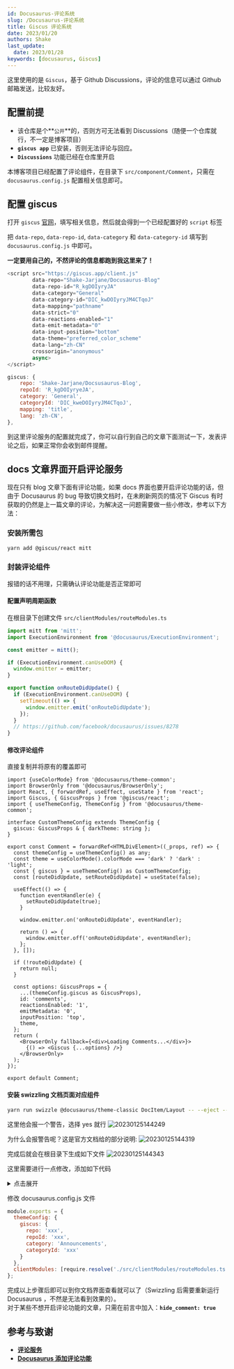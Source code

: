 ```yaml
---
id: Docusaurus-评论系统
slug: /Docusaurus-评论系统
title: Giscus 评论系统
date: 2023/01/20
authors: Shake
last_update:
  date: 2023/01/28
keywords: [docusaurus, Giscus]
---
```


这里使用的是 `Giscus`，基于 Github Discussions，评论的信息可以通过 Github 邮箱发送，比较友好。

## 配置前提

- 该仓库是个**`公开`**的，否则方可无法看到 Discussions（随便一个仓库就行，不一定是博客项目）<br/>
- **`giscus app`** 已安装，否则无法评论与回应。<br/>
- **`Discussions`** 功能已经在仓库里开启<br/>

本博客项目已经配置了评论组件，在目录下 `src/component/Comment`，只需在 `docusaurus.config.js` 配置相关信息即可。

## 配置 giscus

打开 `giscus` [官网](https://giscus.app/zh-CN)，填写相关信息，然后就会得到一个已经配置好的 `script` 标签

把 `data-repo`, `data-repo-id`, `data-category` 和 `data-category-id` 填写到 `docusaurus.config.js` 中即可。

**一定要用自己的，不然评论的信息都跑到我这里来了！**

```javascript {2-5}
<script src="https://giscus.app/client.js"
        data-repo="Shake-Jarjane/Docusaurus-Blog"
        data-repo-id="R_kgDOIyryJA"
        data-category="General"
        data-category-id="DIC_kwDOIyryJM4CTqoJ"
        data-mapping="pathname"
        data-strict="0"
        data-reactions-enabled="1"
        data-emit-metadata="0"
        data-input-position="bottom"
        data-theme="preferred_color_scheme"
        data-lang="zh-CN"
        crossorigin="anonymous"
        async>
</script>
```

```js title="docusaurus.config.js"
giscus: {
    repo: 'Shake-Jarjane/Docsusaurus-Blog',
    repoId: 'R_kgDOIyryeJA',
    category: 'General',
    categoryId: 'DIC_kweDOIyryJM4CTqoJ',
    mapping: 'title',
    lang: 'zh-CN',
},
```

到这里评论服务的配置就完成了，你可以自行到自己的文章下面测试一下，发表评论之后，如果正常你会收到邮件提醒。

## docs 文章界面开启评论服务

现在只有 blog 文章下面有评论功能，如果 docs 界面也要开启评论功能的话，但由于 Docusaurus 的 bug 导致切换文档时，在未刷新网页的情况下 Giscus 有时获取的仍然是上一篇文章的评论，为解决这一问题需要做一些小修改，参考以下方法：

### 安装所需包

```bash
yarn add @giscus/react mitt
```

### 封装评论组件

报错的话不用理，只需确认评论功能是否正常即可

#### 配置声明周期函数

在根目录下创建文件 `src/clientModules/routeModules.ts`

```ts title=src/clientModules/routeModules.ts
import mitt from 'mitt';
import ExecutionEnvironment from '@docusaurus/ExecutionEnvironment';

const emitter = mitt();

if (ExecutionEnvironment.canUseDOM) {
  window.emitter = emitter;
}

export function onRouteDidUpdate() {
  if (ExecutionEnvironment.canUseDOM) {
    setTimeout(() => {
      window.emitter.emit('onRouteDidUpdate');
    });
  }
  // https://github.com/facebook/docusaurus/issues/8278
}
```

#### 修改评论组件

直接复制并将原有的覆盖即可

```tsx title=src/components/comment/index.tsx
import {useColorMode} from '@docusaurus/theme-common';
import BrowserOnly from '@docusaurus/BrowserOnly';
import React, { forwardRef, useEffect, useState } from 'react';
import Giscus, { GiscusProps } from '@giscus/react';
import { useThemeConfig, ThemeConfig } from '@docusaurus/theme-common';

interface CustomThemeConfig extends ThemeConfig {
  giscus: GiscusProps & { darkTheme: string };
}

export const Comment = forwardRef<HTMLDivElement>((_props, ref) => {
  const themeConfig = useThemeConfig() as any;
  const theme = useColorMode().colorMode === 'dark' ? 'dark' : 'light';
  const { giscus } = useThemeConfig() as CustomThemeConfig;
  const [routeDidUpdate, setRouteDidUpdate] = useState(false);

  useEffect(() => {
    function eventHandler(e) {
      setRouteDidUpdate(true);
    }

    window.emitter.on('onRouteDidUpdate', eventHandler);

    return () => {
      window.emitter.off('onRouteDidUpdate', eventHandler);
    };
  }, []);

  if (!routeDidUpdate) {
    return null;
  }

  const options: GiscusProps = {
    ...(themeConfig.giscus as GiscusProps),
    id: 'comments',
    reactionsEnabled: '1',
    emitMetadata: '0',
    inputPosition: 'top',
    theme,
  };
  return (
    <BrowserOnly fallback={<div>Loading Comments...</div>}>
      {() => <Giscus {...options} />}
    </BrowserOnly>
  );
});

export default Comment;
```

#### 安装 swizzling 文档页面对应组件

```bash
yarn run swizzle @docusaurus/theme-classic DocItem/Layout -- --eject --typescript
```

这里他会报一个警告，选择 yes 就行
![20230125144249](https://shake-picture.oss-cn-guangzhou.aliyuncs.com/Docusaurus/docs/Blog_Building/Docusaurus/20230125144249.png)

为什么会报警告呢？这是官方文档给的部分说明:
![20230125144319](https://shake-picture.oss-cn-guangzhou.aliyuncs.com/Docusaurus/docs/Blog_Building/Docusaurus/20230125144319.png)

完成后就会在根目录下生成如下文件
![20230125144343](https://shake-picture.oss-cn-guangzhou.aliyuncs.com/Docusaurus/docs/Blog_Building/Docusaurus/20230125144343.png)

这里需要进行一点修改，添加如下代码



<details>
<summary>点击展开</summary>
<div>

```tsx {17,45-46,62}
import React from 'react';
import clsx from 'clsx';
import { useWindowSize } from '@docusaurus/theme-common';
// @ts-ignore
import { useDoc } from '@docusaurus/theme-common/internal';
import DocItemPaginator from '@theme/DocItem/Paginator';
import DocVersionBanner from '@theme/DocVersionBanner';
import DocVersionBadge from '@theme/DocVersionBadge';
import DocItemFooter from '@theme/DocItem/Footer';
import DocItemTOCMobile from '@theme/DocItem/TOC/Mobile';
import DocItemTOCDesktop from '@theme/DocItem/TOC/Desktop';
import DocItemContent from '@theme/DocItem/Content';
import DocBreadcrumbs from '@theme/DocBreadcrumbs';
import type { Props } from '@theme/DocItem/Layout';

import styles from './styles.module.css';
import Comment from '../../../components/Comment';

/**
 * Decide if the toc should be rendered, on mobile or desktop viewports
 */
function useDocTOC() {
  const { frontMatter, toc } = useDoc();
  const windowSize = useWindowSize();

  const hidden = frontMatter.hide_table_of_contents;
  const canRender = !hidden && toc.length > 0;

  const mobile = canRender ? <DocItemTOCMobile /> : undefined;

  const desktop =
    canRender && (windowSize === 'desktop' || windowSize === 'ssr') ? (
      <DocItemTOCDesktop />
    ) : undefined;

  return {
    hidden,
    mobile,
    desktop
  };
}

export default function DocItemLayout({ children }: Props): JSX.Element {
  const docTOC = useDocTOC();
  const { frontMatter } = useDoc();
  const { hide_comment: hideComment } = frontMatter;

  return (
    <div className="row">
      <div className={clsx('col', !docTOC.hidden && styles.docItemCol)}>
        <DocVersionBanner />
        <div className={styles.docItemContainer}>
          <article>
            <DocBreadcrumbs />
            <DocVersionBadge />
            {docTOC.mobile}
            <DocItemContent>{children}</DocItemContent>
            <DocItemFooter />
          </article>
          <DocItemPaginator />
        </div>
        {!hideComment && <Comment />}
      </div>
      {docTOC.desktop && <div className="col col--3">{docTOC.desktop}</div>}
    </div>
  );
}
```

</div>
</details>

修改 docusaurus.config.js 文件

```js
module.exports = {
  themeConfig: {
    giscus: {
      repo: 'xxx',
      repoId: 'xxx',
      category: 'Announcements',
      categoryId: 'xxx'
    }
  },
  clientModules: [require.resolve('./src/clientModules/routeModules.ts')]
};
```

完成以上步骤后即可以到你文档界面查看就可以了（Swizzling 后需要重新运行 Docusaurus ，不然是无法看到效果的）。<br/>
对于某些不想开启评论功能的文章，只需在前言中加入：**`hide_comment: true`**

## 参考与致谢

- **[评论服务](https://kuizuo.cn/docs/docusaurus-comment)**
- **[Docusaurus 添加评论功能](https://www.alanwang.site/posts/%E5%8D%9A%E5%AE%A2%E6%90%AD%E5%BB%BA%E7%B3%BB%E5%88%97/docusaurus-%E8%AF%84%E8%AE%BA%E7%B3%BB%E7%BB%9F#swizzling-%E6%96%87%E6%A1%A3%E9%A1%B5%E9%9D%A2%E5%AF%B9%E5%BA%94%E7%BB%84%E4%BB%B6)**
